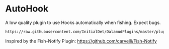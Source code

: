 # AutoHook
A low quality plugin to use Hooks automatically when fishing. Expect bugs.
```
https://raw.githubusercontent.com/InitialDet/DalamudPlugins/master/pluginmaster.json
```

Inspired by the Fish-Notify Plugin: 
https://github.com/carvelli/Fish-Notify
